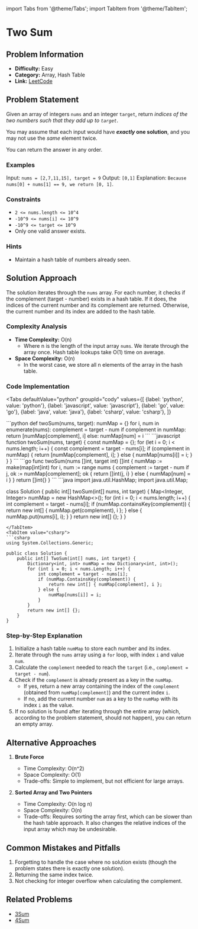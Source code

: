 import Tabs from '@theme/Tabs';
import TabItem from '@theme/TabItem';

# Two Sum

## Problem Information
- **Difficulty:** Easy
- **Category:** Array, Hash Table
- **Link:** [LeetCode](https://leetcode.com/problems/two-sum)

## Problem Statement
Given an array of integers `nums` and an integer `target`, return *indices of the two numbers such that they add up to `target`*.

You may assume that each input would have ***exactly* one solution**, and you may not use the *same* element twice.

You can return the answer in any order.

### Examples
Input: `nums = [2,7,11,15], target = 9`
Output: `[0,1]`
Explanation: `Because nums[0] + nums[1] == 9, we return [0, 1]`.

### Constraints
- `2 <= nums.length <= 10^4`
- `-10^9 <= nums[i] <= 10^9`
- `-10^9 <= target <= 10^9`
- Only one valid answer exists.

### Hints
- Maintain a hash table of numbers already seen.

## Solution Approach
The solution iterates through the `nums` array. For each number, it checks if the complement (target - number) exists in a hash table. If it does, the indices of the current number and its complement are returned. Otherwise, the current number and its index are added to the hash table.

### Complexity Analysis
- **Time Complexity:** O(n)
  - Where n is the length of the input array `nums`. We iterate through the array once. Hash table lookups take O(1) time on average.
- **Space Complexity:** O(n)
  - In the worst case, we store all n elements of the array in the hash table.

### Code Implementation
<Tabs
  defaultValue="python"
  groupId="cody"
  values={[
    {label: 'python', value: 'python'},
    {label: 'javascript', value: 'javascript'},
    {label: 'go', value: 'go'},
    {label: 'java', value: 'java'},
    {label: 'csharp', value: 'csharp'},
  ]}
>
<TabItem value="python">
```python
def twoSum(nums, target):
    numMap = {}
    for i, num in enumerate(nums):
        complement = target - num
        if complement in numMap:
            return [numMap[complement], i]
        else:
            numMap[num] = i
```
</TabItem>
<TabItem value="javascript">
```javascript
function twoSum(nums, target) {
    const numMap = {};
    for (let i = 0; i < nums.length; i++) {
        const complement = target - nums[i];
        if (complement in numMap) {
            return [numMap[complement], i];
        } else {
            numMap[nums[i]] = i;
        }
    }
}
```
</TabItem>
<TabItem value="go">
```go
func twoSum(nums []int, target int) []int {
    numMap := make(map[int]int)
    for i, num := range nums {
        complement := target - num
        if j, ok := numMap[complement]; ok {
            return []int{j, i}
        } else {
            numMap[num] = i
        }
    }
    return []int{}
}
```
</TabItem>
<TabItem value="java">
```java
import java.util.HashMap;
import java.util.Map;

class Solution {
    public int[] twoSum(int[] nums, int target) {
        Map<Integer, Integer> numMap = new HashMap<>();
        for (int i = 0; i < nums.length; i++) {
            int complement = target - nums[i];
            if (numMap.containsKey(complement)) {
                return new int[] { numMap.get(complement), i };
            } else {
                numMap.put(nums[i], i);
            }
        }
        return new int[] {};
    }
}
```
</TabItem>
<TabItem value="csharp">
```csharp
using System.Collections.Generic;

public class Solution {
    public int[] TwoSum(int[] nums, int target) {
        Dictionary<int, int> numMap = new Dictionary<int, int>();
        for (int i = 0; i < nums.Length; i++) {
            int complement = target - nums[i];
            if (numMap.ContainsKey(complement)) {
                return new int[] { numMap[complement], i };
            } else {
                numMap[nums[i]] = i;
            }
        }
        return new int[] {};
    }
}
```
</TabItem>
</Tabs>

### Step-by-Step Explanation
1. Initialize a hash table `numMap` to store each number and its index.
2. Iterate through the `nums` array using a `for` loop, with index `i` and value `num`.
3. Calculate the `complement` needed to reach the `target` (i.e., `complement = target - num`).
4. Check if the `complement` is already present as a key in the `numMap`.
   - If yes, return a new array containing the index of the `complement` (obtained from `numMap[complement]`) and the current index `i`.
   - If no, add the current number `num` as a key to the `numMap` with its index `i` as the value.
5. If no solution is found after iterating through the entire array (which, according to the problem statement, should not happen), you can return an empty array.

## Alternative Approaches
1. **Brute Force**
   - Time Complexity: O(n^2)
   - Space Complexity: O(1)
   - Trade-offs: Simple to implement, but not efficient for large arrays.

2. **Sorted Array and Two Pointers**
   - Time Complexity: O(n log n)
   - Space Complexity: O(n)
   - Trade-offs: Requires sorting the array first, which can be slower than the hash table approach. It also changes the relative indices of the input array which may be undesirable.

## Common Mistakes and Pitfalls
1. Forgetting to handle the case where no solution exists (though the problem states there is exactly one solution).
2. Returning the same index twice.
3. Not checking for integer overflow when calculating the complement.

## Related Problems
- [3Sum](https://leetcode.com/problems/3sum)
- [4Sum](https://leetcode.com/problems/4sum)
